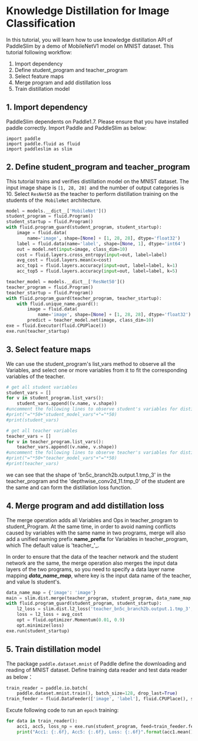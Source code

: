 #  Knowledge Distillation for Image Classification

In this tutorial, you will learn how to use knowledge distillation API of PaddleSlim
by a demo of MobileNetV1 model on MNIST dataset. This tutorial following workflow:

1. Import dependency
2. Define student_program and teacher_program
3. Select feature maps
4. Merge program and add distillation loss
5. Train distillation model

## 1. Import dependency

PaddleSlim dependents on Paddle1.7. Please ensure that you have installed paddle correctly. Import Paddle and PaddleSlim as below:

```
import paddle
import paddle.fluid as fluid
import paddleslim as slim
```

## 2. Define student_program and teacher_program

This tutorial trains and verifies distillation model on the MNIST dataset. The input image shape is `[1, 28, 28] `and the number of output categories is 10.
Select `ResNet50` as the teacher to perform distillation training on the students of the` MobileNet` architecture.

```python
model = models.__dict__['MobileNet']()
student_program = fluid.Program()
student_startup = fluid.Program()
with fluid.program_guard(student_program, student_startup):
    image = fluid.data(
        name='image', shape=[None] + [1, 28, 28], dtype='float32')
    label = fluid.data(name='label', shape=[None, 1], dtype='int64')
    out = model.net(input=image, class_dim=10)
    cost = fluid.layers.cross_entropy(input=out, label=label)
    avg_cost = fluid.layers.mean(x=cost)
    acc_top1 = fluid.layers.accuracy(input=out, label=label, k=1)
    acc_top5 = fluid.layers.accuracy(input=out, label=label, k=5)
```



```python
teacher_model = models.__dict__['ResNet50']()
teacher_program = fluid.Program()
teacher_startup = fluid.Program()
with fluid.program_guard(teacher_program, teacher_startup):
    with fluid.unique_name.guard():
        image = fluid.data(
            name='image', shape=[None] + [1, 28, 28], dtype='float32')
        predict = teacher_model.net(image, class_dim=10)
exe = fluid.Executor(fluid.CPUPlace())
exe.run(teacher_startup)
```

## 3. Select feature maps

We can use the student_program's list_vars method to observe all the Variables, and select one or more variables from it to fit the corresponding variables of the teacher.

```python
# get all student variables
student_vars = []
for v in student_program.list_vars():
    student_vars.append((v.name, v.shape))
#uncomment the following lines to observe student's variables for distillation
#print("="*50+"student_model_vars"+"="*50)
#print(student_vars)

# get all teacher variables
teacher_vars = []
for v in teacher_program.list_vars():
    teacher_vars.append((v.name, v.shape))
#uncomment the following lines to observe teacher's variables for distillation
#print("="*50+"teacher_model_vars"+"="*50)
#print(teacher_vars)
```

we can see that the shape of 'bn5c_branch2b.output.1.tmp_3' in the teacher_program and the 'depthwise_conv2d_11.tmp_0' of the student are the same and can form the distillation loss function.

## 4. Merge program and add distillation loss
The merge operation adds all Variables and Ops in teacher_program to student_Program. At the same time, in order to avoid naming conflicts caused by variables with the same name in two programs, merge will also add a unified naming prefix **name_prefix** for Variables in teacher_program, which The default value is 'teacher_'_.

In order to ensure that the data of the teacher network and the student network are the same, the merge operation also merges the input data layers of the two programs, so you need to specify a data layer name mapping ***data_name_map***, where key is the input data name of the teacher, and value Is student's.

```python
data_name_map = {'image': 'image'}
main = slim.dist.merge(teacher_program, student_program, data_name_map, fluid.CPUPlace())
with fluid.program_guard(student_program, student_startup):
    l2_loss = slim.dist.l2_loss('teacher_bn5c_branch2b.output.1.tmp_3', 'depthwise_conv2d_11.tmp_0', student_program)
    loss = l2_loss + avg_cost
    opt = fluid.optimizer.Momentum(0.01, 0.9)
    opt.minimize(loss)
exe.run(student_startup)
```

## 5. Train distillation model

The package `paddle.dataset.mnist` of Paddle define the downloading and reading of MNIST dataset.
Define training data reader and test data reader as below：

```python
train_reader = paddle.io.batch(
    paddle.dataset.mnist.train(), batch_size=128, drop_last=True)
train_feeder = fluid.DataFeeder(['image', 'label'], fluid.CPUPlace(), student_program)
```

Excute following code to run an `epoch` training:


```python
for data in train_reader():
    acc1, acc5, loss_np = exe.run(student_program, feed=train_feeder.feed(data), fetch_list=[acc_top1.name, acc_top5.name, loss.name])
    print("Acc1: {:.6f}, Acc5: {:.6f}, Loss: {:.6f}".format(acc1.mean(), acc5.mean(), loss_np.mean()))
```
